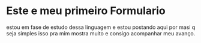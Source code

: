 # Este e meu primeiro Formulario 
estou em fase de estudo dessa linguagem e estou postando aqui por masi q seja simples isso pra mim mostra muito e consigo acompanhar meu avanço.
